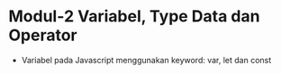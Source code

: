 # Modul-2 Variabel, Type Data dan Operator 

- Variabel pada Javascript menggunakan keyword: var, let dan const